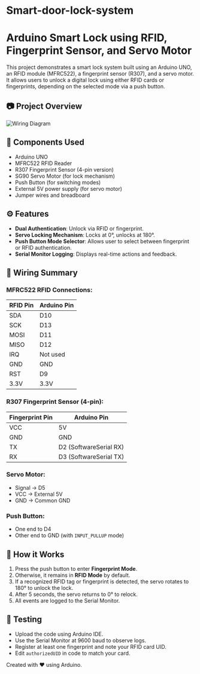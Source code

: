 # Smart-door-lock-system
# Arduino Smart Lock using RFID, Fingerprint Sensor, and Servo Motor

This project demonstrates a smart lock system built using an Arduino UNO, an RFID module (MFRC522), a fingerprint sensor (R307), and a servo motor. It allows users to unlock a digital lock using either RFID cards or fingerprints, depending on the selected mode via a push button.

## 📷 Project Overview

![Wiring Diagram](A_detailed_digital_illustration_diagram_displays_a.png)

## 🔧 Components Used

- Arduino UNO
- MFRC522 RFID Reader
- R307 Fingerprint Sensor (4-pin version)
- SG90 Servo Motor (for lock mechanism)
- Push Button (for switching modes)
- External 5V power supply (for servo motor)
- Jumper wires and breadboard

## ⚙️ Features

- **Dual Authentication**: Unlock via RFID or fingerprint.
- **Servo Locking Mechanism**: Locks at 0°, unlocks at 180°.
- **Push Button Mode Selector**: Allows user to select between fingerprint or RFID authentication.
- **Serial Monitor Logging**: Displays real-time actions and feedback.

## 🔌 Wiring Summary

### MFRC522 RFID Connections:
| RFID Pin | Arduino Pin |
|----------|--------------|
| SDA      | D10          |
| SCK      | D13          |
| MOSI     | D11          |
| MISO     | D12          |
| IRQ      | Not used     |
| GND      | GND          |
| RST      | D9           |
| 3.3V     | 3.3V         |

### R307 Fingerprint Sensor (4-pin):
| Fingerprint Pin | Arduino Pin |
|------------------|--------------|
| VCC              | 5V           |
| GND              | GND          |
| TX               | D2 (SoftwareSerial RX) |
| RX               | D3 (SoftwareSerial TX) |

### Servo Motor:
- Signal → D5
- VCC → External 5V
- GND → Common GND

### Push Button:
- One end to D4
- Other end to GND (with `INPUT_PULLUP` mode)

## 🧠 How it Works

1. Press the push button to enter **Fingerprint Mode**.
2. Otherwise, it remains in **RFID Mode** by default.
3. If a recognized RFID tag or fingerprint is detected, the servo rotates to 180° to unlock the lock.
4. After 5 seconds, the servo returns to 0° to relock.
5. All events are logged to the Serial Monitor.

## 🧪 Testing

- Upload the code using Arduino IDE.
- Use the Serial Monitor at 9600 baud to observe logs.
- Register at least one fingerprint and note your RFID card UID.
- Edit `authorizedUID` in code to match your card.


Created with ❤️ using Arduino.

